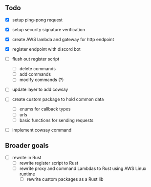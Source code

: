 ## Todo
- [x] setup ping-pong request
- [x] setup security signature verification
- [x] create AWS lambda and gateway for http endpoint
- [x] register endpoint with discord bot
- [ ] flush out register script
    - [ ] delete commands
    - [ ] add commands
    - [ ] modify commands (?)
- [ ] update layer to add cowsay
- [ ] create custom package to hold common data
    - [ ] enums for callback types
    - [ ] urls
    - [ ] basic functions for sending requests
- [ ] implement cowsay command


## Broader goals
- [ ] rewrite in Rust
    - [ ] rewrite register script to Rust
    - [ ] rewrite proxy and command Lambdas to Rust using AWS Linux runtime
        - [ ] rewrite custom packages as a Rust lib
